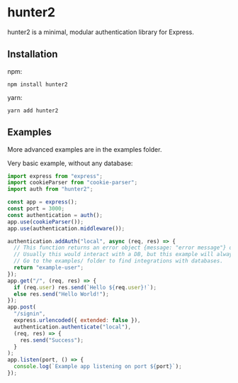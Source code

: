 # hunter2

hunter2 is a minimal, modular authentication library for Express.

## Installation

npm:

```
npm install hunter2
```

yarn:

```
yarn add hunter2
```

## Examples

More advanced examples are in the examples folder.

Very basic example, without any database:

```js
import express from "express";
import cookieParser from "cookie-parser";
import auth from "hunter2";

const app = express();
const port = 3000;
const authentication = auth();
app.use(cookieParser());
app.use(authentication.middleware());

authentication.addAuth("local", async (req, res) => {
  // This function returns an error object {message: "error message"} or the username of who is signed in.
  // Usually this would interact with a DB, but this example will always be logged in as "example-user".
  // Go to the examples/ folder to find integrations with databases.
  return "example-user";
});
app.get("/", (req, res) => {
  if (req.user) res.send(`Hello ${req.user}!`);
  else res.send("Hello World!");
});
app.post(
  "/signin",
  express.urlencoded({ extended: false }),
  authentication.authenticate("local"),
  (req, res) => {
    res.send("Success");
  }
);
app.listen(port, () => {
  console.log(`Example app listening on port ${port}`);
});
```
